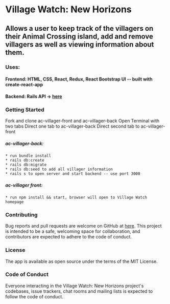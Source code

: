 # Village Watch: New Horizons
## Allows a user to keep track of the villagers on their Animal Crossing island, add and remove villagers as well as viewing information about them.

### Uses:

#### Frontend: HTML, CSS, React, Redux,  React Bootstrap UI -- built with create-react-app
#### Backend: Rails API -> [here](https://github.com/ronniekram/ac-villager-back)

### Getting Started
Fork and clone ac-villager-front and ac-villager-back
Open Terminal with two tabs
Direct one tab to ac-villager-back
Direct second tab to ac-villager-front
  ##### ac-villager-back: 
    * run bundle install
    * rails db:create
    * rails db:migrate
    * rails db:seed to add all villager information
    * rails s to open server and start backend -- use port 3000
  ##### ac-villager front:
    * run npm install && start, browser will open to Village Watch homepage


### Contributing
Bug reports and pull requests are welcome on GitHub at [here](https://github.com/ronnie-kram/ac-villager-front). This project is intended to be a safe, welcoming space for collaboration, and contributors are expected to adhere to the code of conduct.

### License
The app is available as open source under the terms of the MIT License.

### Code of Conduct
Everyone interacting in the Village Watch: New Horizons project's codebases, issue trackers, chat rooms and mailing lists is expected to follow the code of conduct.